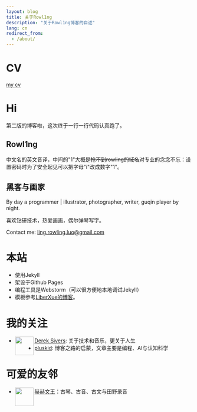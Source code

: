 ```yaml
---
layout: blog
title: 关于Rowl1ng
description: "关于Rowl1ng博客的自述"
lang: cn
redirect_from:
  - /about/
---
```


# CV

[my cv][2]

# Hi

第二版的博客啦，这次终于一行一行代码认真跑了。

## Rowl1ng

中文名的英文音译，中间的"1"大概是~~抢不到rowling的域名~~对专业的念念不忘：设置密码时为了安全起见可以把字母"i"改成数字"1"。

## 黑客与画家

By day a programmer | illustrator, photographer, writer, guqin player by night.

喜欢钻研技术，热爱画画，偶尔弹琴写字。

Contact me: ling.rowling.luo@gmail.com


# 本站

- 使用Jekyll
- 架设于Github Pages
- 编程工具是Webstorm（可以很方便地本地调试Jekyll）
- 模板参考[LiberXue的博客][1]。

# 我的关注

- <img src="https://sivers.org/images/DerekSivers-20141209a-100.jpg" width = "50px" height = "50px" align="left" /> [Derek Sivers][5]: 关于技术和音乐，更关于人生
- [pluskid][4]: 博客之路的启蒙，文章主要是编程、AI与认知科学

# 可爱的友邻

- <img src="https://github.com/kujihhoe/blog-files/raw/master/tx.jpg" width = "50px" height = "50px" align="left" />    [赫赫文王][3]：古琴、古音、古文与田野录音


  [1]: https://liberxue.github.io/?liberxue
  [2]: http://rowl1ng.com/cv/Academic_CV.pdf
  [3]: https://kujihhoe.com/
  [4]: http://freemind.pluskid.org/
  [5]: https://sivers.org/